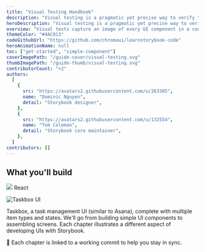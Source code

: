 ```yaml
---
title: "Visual Testing Handbook"
description: "Visual testing is a pragmatic yet precise way to verify the look of UI components."
heroDescription: "Visual testing is a pragmatic yet precise way to verify the look of UI components. It’s practiced by companies like Slack, Lonely Planet, and Walmart. This 4 chapter handbook gives you an overview of visual testing in Storybook."
overview: "Visual tests capture an image of every UI component in a consistent browser environment. New screenshots are automatically compared to previously accepted baseline screenshots. When there are visual differences, you get notified. This helps developers ensure consistency and pinpoint UI bugs in ever more complicated modern UIs."
themeColor: "#4AC013"
codeGithubUrl: "https://github.com/chromaui/learnstorybook-code"
heroAnimationName: null
toc: ["get-started", "simple-component"]
coverImagePath: "/guide-cover/visual-testing.svg"
thumbImagePath: "/guide-thumb/visual-testing.svg"
contributorCount: "+2"
authors:
  [
    {
      src: "https://avatars2.githubusercontent.com/u/263385",
      name: "Dominic Nguyen",
      detail: "Storybook designer",
    },
    {
      src: "https://avatars2.githubusercontent.com/u/132554",
      name: "Tom Coleman",
      detail: "Storybook core maintainer",
    },
  ]
contributors: []
---
```


<h2>What you'll build</h2>

<div class="badge-box">
  <div class="badge">
    <img src="/logo-react.svg"> React
  </div>
</div>

![Taskbox UI](/ss-browserchrome-taskbox-learnstorybook.png)

Taskbox, a task management UI (similar to Asana), complete with multiple item types and states. We'll go from building simple UI components to assembling screens. Each chapter illustrates a different aspect of developing UIs with Storybook.

📖 Each chapter is linked to a working commit to help you stay in sync.
